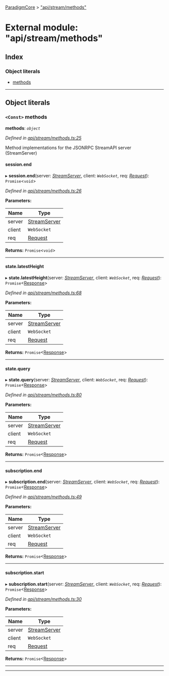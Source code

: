 [ParadigmCore](../README.md) > ["api/stream/methods"](../modules/_api_stream_methods_.md)

# External module: "api/stream/methods"

## Index

### Object literals

* [methods](_api_stream_methods_.md#methods)

---

## Object literals

<a id="methods"></a>

### `<Const>` methods

**methods**: *`object`*

*Defined in [api/stream/methods.ts:25](https://github.com/paradigmfoundation/paradigmcore/blob/922005d/src/api/stream/methods.ts#L25)*

Method implementations for the JSONRPC StreamAPI server (StreamServer)

<a id="methods.session_end"></a>

####  session.end

▸ **session.end**(server: *[StreamServer](../classes/_api_stream_streamserver_.streamserver.md)*, client: *`WebSocket`*, req: *[Request](../classes/_api_stream_request_.request.md)*): `Promise`<`void`>

*Defined in [api/stream/methods.ts:26](https://github.com/paradigmfoundation/paradigmcore/blob/922005d/src/api/stream/methods.ts#L26)*

**Parameters:**

| Name | Type |
| ------ | ------ |
| server | [StreamServer](../classes/_api_stream_streamserver_.streamserver.md) |
| client | `WebSocket` |
| req | [Request](../classes/_api_stream_request_.request.md) |

**Returns:** `Promise`<`void`>

___
<a id="methods.state_latestheight"></a>

####  state.latestHeight

▸ **state.latestHeight**(server: *[StreamServer](../classes/_api_stream_streamserver_.streamserver.md)*, client: *`WebSocket`*, req: *[Request](../classes/_api_stream_request_.request.md)*): `Promise`<[Response](../classes/_api_stream_response_.response.md)>

*Defined in [api/stream/methods.ts:68](https://github.com/paradigmfoundation/paradigmcore/blob/922005d/src/api/stream/methods.ts#L68)*

**Parameters:**

| Name | Type |
| ------ | ------ |
| server | [StreamServer](../classes/_api_stream_streamserver_.streamserver.md) |
| client | `WebSocket` |
| req | [Request](../classes/_api_stream_request_.request.md) |

**Returns:** `Promise`<[Response](../classes/_api_stream_response_.response.md)>

___
<a id="methods.state_query"></a>

####  state.query

▸ **state.query**(server: *[StreamServer](../classes/_api_stream_streamserver_.streamserver.md)*, client: *`WebSocket`*, req: *[Request](../classes/_api_stream_request_.request.md)*): `Promise`<[Response](../classes/_api_stream_response_.response.md)>

*Defined in [api/stream/methods.ts:80](https://github.com/paradigmfoundation/paradigmcore/blob/922005d/src/api/stream/methods.ts#L80)*

**Parameters:**

| Name | Type |
| ------ | ------ |
| server | [StreamServer](../classes/_api_stream_streamserver_.streamserver.md) |
| client | `WebSocket` |
| req | [Request](../classes/_api_stream_request_.request.md) |

**Returns:** `Promise`<[Response](../classes/_api_stream_response_.response.md)>

___
<a id="methods.subscription_end"></a>

####  subscription.end

▸ **subscription.end**(server: *[StreamServer](../classes/_api_stream_streamserver_.streamserver.md)*, client: *`WebSocket`*, req: *[Request](../classes/_api_stream_request_.request.md)*): `Promise`<[Response](../classes/_api_stream_response_.response.md)>

*Defined in [api/stream/methods.ts:49](https://github.com/paradigmfoundation/paradigmcore/blob/922005d/src/api/stream/methods.ts#L49)*

**Parameters:**

| Name | Type |
| ------ | ------ |
| server | [StreamServer](../classes/_api_stream_streamserver_.streamserver.md) |
| client | `WebSocket` |
| req | [Request](../classes/_api_stream_request_.request.md) |

**Returns:** `Promise`<[Response](../classes/_api_stream_response_.response.md)>

___
<a id="methods.subscription_start"></a>

####  subscription.start

▸ **subscription.start**(server: *[StreamServer](../classes/_api_stream_streamserver_.streamserver.md)*, client: *`WebSocket`*, req: *[Request](../classes/_api_stream_request_.request.md)*): `Promise`<[Response](../classes/_api_stream_response_.response.md)>

*Defined in [api/stream/methods.ts:30](https://github.com/paradigmfoundation/paradigmcore/blob/922005d/src/api/stream/methods.ts#L30)*

**Parameters:**

| Name | Type |
| ------ | ------ |
| server | [StreamServer](../classes/_api_stream_streamserver_.streamserver.md) |
| client | `WebSocket` |
| req | [Request](../classes/_api_stream_request_.request.md) |

**Returns:** `Promise`<[Response](../classes/_api_stream_response_.response.md)>

___

___

